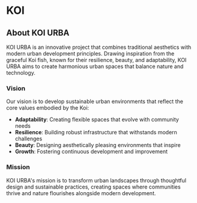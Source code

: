 # KOI

## About KOI URBA

KOI URBA is an innovative project that combines traditional aesthetics with modern urban development principles. Drawing inspiration from the graceful Koi fish, known for their resilience, beauty, and adaptability, KOI URBA aims to create harmonious urban spaces that balance nature and technology.

### Vision

Our vision is to develop sustainable urban environments that reflect the core values embodied by the Koi:
- **Adaptability**: Creating flexible spaces that evolve with community needs
- **Resilience**: Building robust infrastructure that withstands modern challenges
- **Beauty**: Designing aesthetically pleasing environments that inspire
- **Growth**: Fostering continuous development and improvement

### Mission

KOI URBA's mission is to transform urban landscapes through thoughtful design and sustainable practices, creating spaces where communities thrive and nature flourishes alongside modern development.